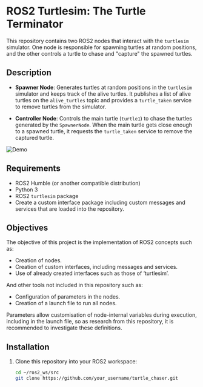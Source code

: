 # ROS2 Turtlesim: The Turtle Terminator

This repository contains two ROS2 nodes that interact with the `turtlesim` simulator. One node is responsible for spawning turtles at random positions, and the other controls a turtle to chase and "capture" the spawned turtles.

## Description

- **Spawner Node**: Generates turtles at random positions in the `turtlesim` simulator and keeps track of the alive turtles. It publishes a list of alive turtles on the `alive_turtles` topic and provides a `turtle_taken` service to remove turtles from the simulator.

- **Controller Node**: Controls the main turtle (`turtle1`) to chase the turtles generated by the `SpawnerNode`. When the main turtle gets close enough to a spawned turtle, it requests the `turtle_taken` service to remove the captured turtle.

![Demo](https://github.com/user-attachments/assets/cc9e82dd-69d4-4053-91a1-4166b7e1a548)

## Requirements

- ROS2 Humble (or another compatible distribution)
- Python 3
- ROS2 `turtlesim` package
- Create a custom interface package including custom messages and services that are loaded into the repository.

## Objectives
The objective of this project is the implementation of ROS2 concepts such as:
- Creation of nodes.
- Creation of custom interfaces, including messages and services.
- Use of already created interfaces such as those of ‘turtlesim’.

And other tools not included in this repository such as:
- Configuration of parameters in the nodes.
- Creation of a launch file to run all nodes.

Parameters allow customisation of node-internal variables during execution, including in the launch file, so as research from this repository, it is recommended to investigate these definitions.

## Installation

1. Clone this repository into your ROS2 workspace:

   ```bash
   cd ~/ros2_ws/src
   git clone https://github.com/your_username/turtle_chaser.git

